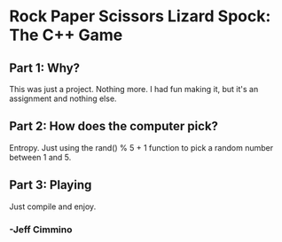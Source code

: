 Rock Paper Scissors Lizard Spock: The C++ Game
==============================================

Part 1: Why?
------------

This was just a project.  Nothing more.  I had fun making it, but it's an assignment and nothing else.

Part 2: How does the computer pick?
------------------------------------

Entropy.  Just using the rand() % 5 + 1 function to pick a random number between 1 and 5.

Part 3: Playing
---------------

Just compile and enjoy.

### -Jeff Cimmino
